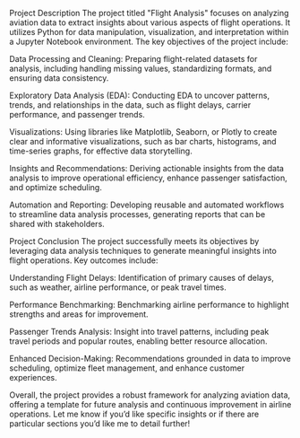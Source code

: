 Project Description
The project titled "Flight Analysis" focuses on analyzing aviation data to extract insights about various aspects of flight operations. It utilizes Python for data manipulation, visualization, and interpretation within a Jupyter Notebook environment. The key objectives of the project include:

Data Processing and Cleaning:
Preparing flight-related datasets for analysis, including handling missing values, standardizing formats, and ensuring data consistency.

Exploratory Data Analysis (EDA):
Conducting EDA to uncover patterns, trends, and relationships in the data, such as flight delays, carrier performance, and passenger trends.

Visualizations:
Using libraries like Matplotlib, Seaborn, or Plotly to create clear and informative visualizations, such as bar charts, histograms, and time-series graphs, for effective data storytelling.

Insights and Recommendations:
Deriving actionable insights from the data analysis to improve operational efficiency, enhance passenger satisfaction, and optimize scheduling.

Automation and Reporting:
Developing reusable and automated workflows to streamline data analysis processes, generating reports that can be shared with stakeholders.

Project Conclusion
The project successfully meets its objectives by leveraging data analysis techniques to generate meaningful insights into flight operations. Key outcomes include:

Understanding Flight Delays:
Identification of primary causes of delays, such as weather, airline performance, or peak travel times.

Performance Benchmarking:
Benchmarking airline performance to highlight strengths and areas for improvement.

Passenger Trends Analysis:
Insight into travel patterns, including peak travel periods and popular routes, enabling better resource allocation.

Enhanced Decision-Making:
Recommendations grounded in data to improve scheduling, optimize fleet management, and enhance customer experiences.

Overall, the project provides a robust framework for analyzing aviation data, offering a template for future analysis and continuous improvement in airline operations. Let me know if you’d like specific insights or if there are particular sections you’d like me to detail further!
